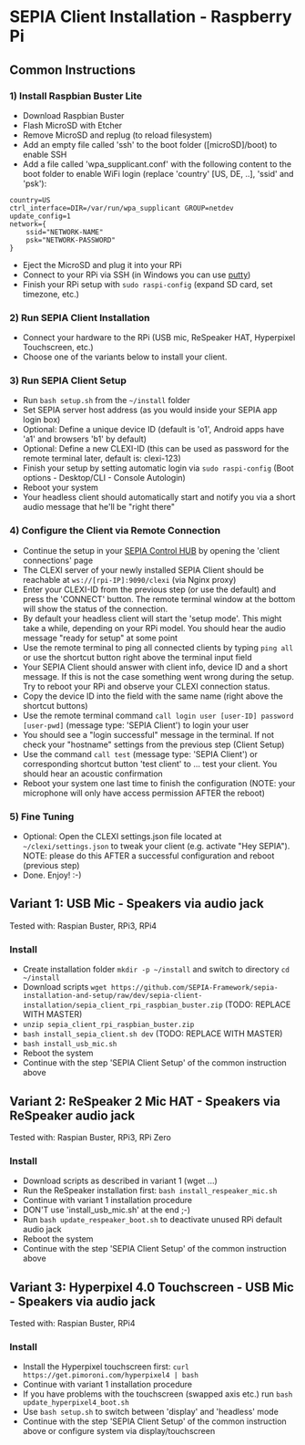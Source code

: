 # SEPIA Client Installation - Raspberry Pi

## Common Instructions

### 1) Install Raspbian Buster Lite

* Download Raspbian Buster
* Flash MicroSD with Etcher
* Remove MicroSD and replug (to reload filesystem)
* Add an empty file called 'ssh' to the boot folder ([microSD]/boot) to enable SSH
* Add a file called 'wpa_supplicant.conf' with the following content to the boot folder to enable WiFi login (replace 'country' [US, DE, ..], 'ssid' and 'psk'):
```
country=US
ctrl_interface=DIR=/var/run/wpa_supplicant GROUP=netdev
update_config=1
network={
    ssid="NETWORK-NAME"
    psk="NETWORK-PASSWORD"
}
```
* Eject the MicroSD and plug it into your RPi
* Connect to your RPi via SSH (in Windows you can use [putty](https://www.putty.org/))
* Finish your RPi setup with `sudo raspi-config` (expand SD card, set timezone, etc.)

### 2) Run SEPIA Client Installation

* Connect your hardware to the RPi (USB mic, ReSpeaker HAT, Hyperpixel Touchscreen, etc.)
* Choose one of the variants below to install your client.

### 3) Run SEPIA Client Setup

* Run `bash setup.sh` from the `~/install` folder
* Set SEPIA server host address (as you would inside your SEPIA app login box)
* Optional: Define a unique device ID (default is 'o1', Android apps have 'a1' and browsers 'b1' by default)
* Optional: Define a new CLEXI-ID (this can be used as password for the remote terminal later, default is: clexi-123)
* Finish your setup by setting automatic login via `sudo raspi-config` (Boot options - Desktop/CLI - Console Autologin)
* Reboot your system 
* Your headless client should automatically start and notify you via a short audio message that he'll be "right there"

### 4) Configure the Client via Remote Connection

* Continue the setup in your [SEPIA Control HUB](https://github.com/SEPIA-Framework/sepia-admin-tools/tree/master/admin-web-tools) by opening the 'client connections' page
* The CLEXI server of your newly installed SEPIA Client should be reachable at `ws://[rpi-IP]:9090/clexi` (via Nginx proxy)
* Enter your CLEXI-ID from the previous step (or use the default) and press the 'CONNECT' button. The remote terminal window at the bottom will show the status of the connection.
* By default your headless client will start the 'setup mode'. This might take a while, depending on your RPi model. You should hear the audio message "ready for setup" at some point
* Use the remote terminal to ping all connected clients by typing `ping all` or use the shortcut button right above the terminal input field
* Your SEPIA Client should answer with client info, device ID and a short message. If this is not the case something went wrong during the setup. Try to reboot your RPi and observe your CLEXI connection status.
* Copy the device ID into the field with the same name (right above the shortcut buttons)
* Use the remote terminal command `call login user [user-ID] password [user-pwd]` (message type: 'SEPIA Client') to login your user
* You should see a "login successful" message in the terminal. If not check your "hostname" settings from the previous step (Client Setup)
* Use the command `call test` (message type: 'SEPIA Client') or corresponding shortcut button 'test client' to ... test your client. You should hear an acoustic confirmation
* Reboot your system one last time to finish the configuration (NOTE: your microphone will only have access permission AFTER the reboot)

### 5) Fine Tuning

* Optional: Open the CLEXI settings.json file located at `~/clexi/settings.json` to tweak your client (e.g. activate "Hey SEPIA"). NOTE: please do this AFTER a successful configuration and reboot (previous step)
* Done. Enjoy! :-)

## Variant 1: USB Mic - Speakers via audio jack

Tested with: Raspian Buster, RPi3, RPi4

### Install

* Create installation folder `mkdir -p ~/install` and switch to directory `cd ~/install`
* Download scripts `wget https://github.com/SEPIA-Framework/sepia-installation-and-setup/raw/dev/sepia-client-installation/sepia_client_rpi_raspbian_buster.zip` (TODO: REPLACE WITH MASTER)
* `unzip sepia_client_rpi_raspbian_buster.zip`
* `bash install_sepia_client.sh dev` (TODO: REPLACE WITH MASTER)
* `bash install_usb_mic.sh`
* Reboot the system
* Continue with the step 'SEPIA Client Setup' of the common instruction above

## Variant 2: ReSpeaker 2 Mic HAT - Speakers via ReSpeaker audio jack

Tested with: Raspian Buster, RPi3, RPi Zero

### Install

* Download scripts as described in variant 1 (wget ...)
* Run the ReSpeaker installation first: `bash install_respeaker_mic.sh`
* Continue with variant 1 installation procedure
* DON'T use 'install_usb_mic.sh' at the end ;-)
* Run `bash update_respeaker_boot.sh` to deactivate unused RPi default audio jack
* Reboot the system
* Continue with the step 'SEPIA Client Setup' of the common instruction above

## Variant 3: Hyperpixel 4.0 Touchscreen - USB Mic - Speakers via audio jack

Tested with: Raspian Buster, RPi4

### Install

* Install the Hyperpixel touchscreen first: `curl https://get.pimoroni.com/hyperpixel4 | bash`
* Continue with variant 1 installation procedure
* If you have problems with the touchscreen (swapped axis etc.) run `bash update_hyperpixel4_boot.sh`
* Use `bash setup.sh` to switch between 'display' and 'headless' mode
* Continue with the step 'SEPIA Client Setup' of the common instruction above or configure system via display/touchscreen
